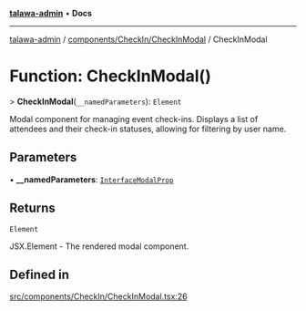 [**talawa-admin**](../../../../README.md) • **Docs**

***

[talawa-admin](../../../../modules.md) / [components/CheckIn/CheckInModal](../README.md) / CheckInModal

# Function: CheckInModal()

\> **CheckInModal**(`__namedParameters`): `Element`

Modal component for managing event check-ins. Displays a list of attendees
and their check-in statuses, allowing for filtering by user name.

## Parameters

• **\_\_namedParameters**: [`InterfaceModalProp`](../../types/interfaces/InterfaceModalProp.md)

## Returns

`Element`

JSX.Element - The rendered modal component.

## Defined in

[src/components/CheckIn/CheckInModal.tsx:26](https://github.com/PalisadoesFoundation/talawa-admin/blob/ec91a82db6f7a7a061fbb4ea9639f2bff335faa5/src/components/CheckIn/CheckInModal.tsx#L26)
